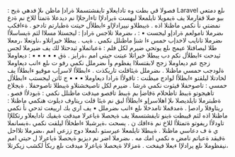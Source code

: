 :
 فصولا
 قي
 بطت وه تادايعلاو تايفشتسملا ةرادإ ماظن
 ىلإ فدهي
 ةيح
 Laravel 
 ىلع دمتعي بيو
 صلا قفارملا يف ةيمويلا تايلمعلا ليهست
 ةيرادلإا تاءارجلإا نم ديدعلا ةتمتأ للاخ نم
 ةدع نمضتي نأ نكمي ماظنلا اذه
 .
 ةيبطلاو
 نييرادلإاو ءابطلأل حيتت ةطبارتم تادحو
 .
 ةءافكب ىضرملا تامولعم ةرادإو ليجست
 ▪
:
 ،
 ىضرملا تلاجس ةرادإ
 :
 ليجستلا
 مسلاا لثم ةيساسلأا ىضرملا تانايب لاخدإب حمس
 ءا
 شنإ ماظنلل نكمي
 .
 ةيب
 .
 يبطلا خيراتلاو ،ناونعلا ،رمعلا
 طلا ليصافتلا عيمج ىلع يوتحي ضيرم لكل فلم
 :
 ةعباتملاو ثيدحتلا
 لك يف ضيرملا لجس ثيدحت ءابطلأل نكم
 دب يبطلا خيراتلا عبتت حيتي امم ،ةرايز
 .
 ةق
 ▪
 ▪
 ▪
 ▪
 ▪
:
 ديعاوملا زجح
 عم
 ديعاوملا زجح لابقتسلاا يفظوم وأ ىضرملل نكمي
 رفو
 ت ىلع ءانب ديعاوملا ةلودجب حمسي ماظنلا
 .
 ىضرملل ةيئاقلت
 تاريكذت
 .
 ءابطلأا
 لاسرإب موقيو ءابطلأا
 يف
 لخادتلا ليلقتو ءابطلأا لوادج ميظنت
 :
 تاقولأا ةرادا
 ديعاوملا
 ▪
 ▪
 ▪
 ج
 ئاتن ليجستب ءابطلأل حمسي
 :
 تاصوحفلا قيثوت
 نكمي
 ةرشا
 .
 ضيرم لكل تاصيخشتلاو ةيبطلا تاصوحفلا
 .
 ةيجلاع تاهيجوتو ةيبط تاظحلام ةفاضإ
 بم ةيبط تافصو ميدقت ماظنلل نكمي
 :
 ةيودلأا فصو
 .
 ةطبترملا تايلديصلا ىلإ اهلاسرإو ءابطلأا لبق نم
 ةيئا
 قلت ريتاوف ديلوت هنكمي ماظنلا
 :
 ريتاوفلا رادصإ
 .
 ةمدقملا تامدخلا ىلع ءانب ىضرملل
 ▪
يف اري
 بك ارييغت ثدحي نأ نكمي ماظنلا اذه لثم قيبطت
 ةينو
 تايفشتسملا يف ةيحصلا ةياعرلا ميدقت ةيفيك
 تادايعلاو
 رتكللإا تاودلأا ريفوتو ةتمتلأا للاخ نم
 ةءافك ن
 .
 يسحت ،ةيرشبلا ءاطخلأا ليلقت نكمي ،ةبسانملا
 ي
 ة
 ف دعاسي ماظنلا
 .
 ةيبطلا تايلمعلا عيرستو ،لمعلا
 دوج ززعي امم ،ىضرملا تلااحل ةقيقد ةعباتم نامض
 ه
 نكمي امك
 مه
 .
 ىضرملا اضر نم ديزيو ةيحصلا ةياعرلا
 ل حيتي امم ،نيفظوملا ىلع يرادلإا ءبعلا فيفخت
 .
 ةمزلالا
 ةيحصلا ةياعرلا ميدقت ىلع ربكأ لكشب زيكرتلا
